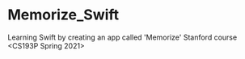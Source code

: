 # Memorize_Swift
Learning Swift by creating an app called 'Memorize'
Stanford course <CS193P Spring 2021>
